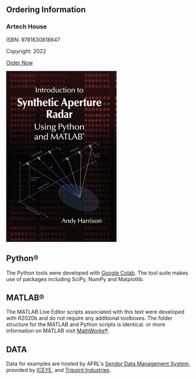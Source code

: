 ## Ordering Information

### Artech House
ISBN: 9781630818647 

Copyright: 2022

[Order Now](https://us.artechhouse.com/Introduction-to-Synthetic-Aperture-Radar-Using-Python-and-MATLAB-P2293.aspx)

![Book_logo](book_cover_small.png)

## Python®

The Python tools were developed with [Google Colab](https://colab.research.google.com/notebooks/intro.ipynb).  The  tool  suite  makes  use  of  packages  including  SciPy,  NumPy and  Matplotlib. 

## MATLAB®

The MATLAB Live Editor scripts associated with this  text  were  developed  with  R2020b  and  do  not  require  any  additional  toolboxes. The folder structure for the MATLAB and Python scripts is identical.  or more information on MATLAB visit [MathWorks®](https://www.mathworks.com/).

## DATA
Data for examples are hosted by AFRL's [Sendor Data Management System](https://www.sdms.afrl.af.mil/index.php), provided by [ICEYE](https://www.iceye.com/), and [Tripoint Industries](http://tripointindustries.com/).
